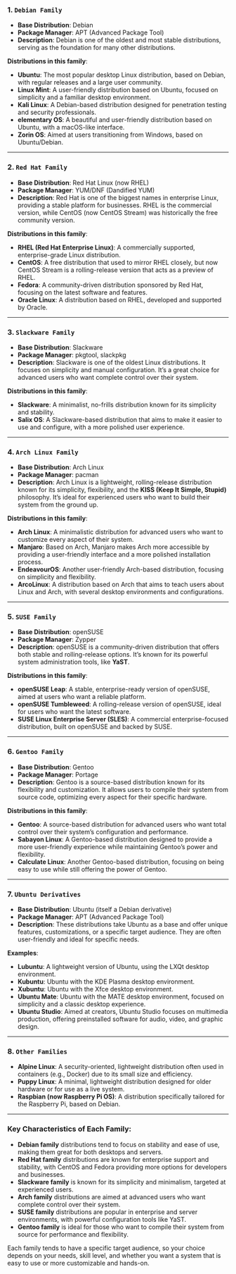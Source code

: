 
### 1. **`Debian Family`**

- **Base Distribution**: Debian
- **Package Manager**: APT (Advanced Package Tool)
- **Description**: Debian is one of the oldest and most stable distributions, serving as the foundation for many other distributions.

**Distributions in this family**:

- **Ubuntu**: The most popular desktop Linux distribution, based on Debian, with regular releases and a large user community.
- **Linux Mint**: A user-friendly distribution based on Ubuntu, focused on simplicity and a familiar desktop environment.
- **Kali Linux**: A Debian-based distribution designed for penetration testing and security professionals.
- **elementary OS**: A beautiful and user-friendly distribution based on Ubuntu, with a macOS-like interface.
- **Zorin OS**: Aimed at users transitioning from Windows, based on Ubuntu/Debian.

---

### 2. **`Red Hat Family`**

- **Base Distribution**: Red Hat Linux (now RHEL)
- **Package Manager**: YUM/DNF (Dandified YUM)
- **Description**: Red Hat is one of the biggest names in enterprise Linux, providing a stable platform for businesses. RHEL is the commercial version, while CentOS (now CentOS Stream) was historically the free community version.

**Distributions in this family**:

- **RHEL (Red Hat Enterprise Linux)**: A commercially supported, enterprise-grade Linux distribution.
- **CentOS**: A free distribution that used to mirror RHEL closely, but now CentOS Stream is a rolling-release version that acts as a preview of RHEL.
- **Fedora**: A community-driven distribution sponsored by Red Hat, focusing on the latest software and features.
- **Oracle Linux**: A distribution based on RHEL, developed and supported by Oracle.

---

### 3. **`Slackware Family`**

- **Base Distribution**: Slackware
- **Package Manager**: pkgtool, slackpkg
- **Description**: Slackware is one of the oldest Linux distributions. It focuses on simplicity and manual configuration. It’s a great choice for advanced users who want complete control over their system.

**Distributions in this family**:

- **Slackware**: A minimalist, no-frills distribution known for its simplicity and stability.
- **Salix OS**: A Slackware-based distribution that aims to make it easier to use and configure, with a more polished user experience.

---

### 4. **`Arch Linux Family`**

- **Base Distribution**: Arch Linux
- **Package Manager**: pacman
- **Description**: Arch Linux is a lightweight, rolling-release distribution known for its simplicity, flexibility, and the **KISS (Keep It Simple, Stupid)** philosophy. It’s ideal for experienced users who want to build their system from the ground up.

**Distributions in this family**:

- **Arch Linux**: A minimalistic distribution for advanced users who want to customize every aspect of their system.
- **Manjaro**: Based on Arch, Manjaro makes Arch more accessible by providing a user-friendly interface and a more polished installation process.
- **EndeavourOS**: Another user-friendly Arch-based distribution, focusing on simplicity and flexibility.
- **ArcoLinux**: A distribution based on Arch that aims to teach users about Linux and Arch, with several desktop environments and configurations.

---

### 5. **`SUSE Family`**

- **Base Distribution**: openSUSE
- **Package Manager**: Zypper
- **Description**: openSUSE is a community-driven distribution that offers both stable and rolling-release options. It’s known for its powerful system administration tools, like **YaST**.

**Distributions in this family**:

- **openSUSE Leap**: A stable, enterprise-ready version of openSUSE, aimed at users who want a reliable platform.
- **openSUSE Tumbleweed**: A rolling-release version of openSUSE, ideal for users who want the latest software.
- **SUSE Linux Enterprise Server (SLES)**: A commercial enterprise-focused distribution, built on openSUSE and backed by SUSE.

---

### 6. **`Gentoo Family`**

- **Base Distribution**: Gentoo
- **Package Manager**: Portage
- **Description**: Gentoo is a source-based distribution known for its flexibility and customization. It allows users to compile their system from source code, optimizing every aspect for their specific hardware.

**Distributions in this family**:

- **Gentoo**: A source-based distribution for advanced users who want total control over their system’s configuration and performance.
- **Sabayon Linux**: A Gentoo-based distribution designed to provide a more user-friendly experience while maintaining Gentoo’s power and flexibility.
- **Calculate Linux**: Another Gentoo-based distribution, focusing on being easy to use while still offering the power of Gentoo.

---

### 7. **`Ubuntu Derivatives`**

- **Base Distribution**: Ubuntu (itself a Debian derivative)
- **Package Manager**: APT (Advanced Package Tool)
- **Description**: These distributions take Ubuntu as a base and offer unique features, customizations, or a specific target audience. They are often user-friendly and ideal for specific needs.

**Examples**:

- **Lubuntu**: A lightweight version of Ubuntu, using the LXQt desktop environment.
- **Kubuntu**: Ubuntu with the KDE Plasma desktop environment.
- **Xubuntu**: Ubuntu with the Xfce desktop environment.
- **Ubuntu Mate**: Ubuntu with the MATE desktop environment, focused on simplicity and a classic desktop experience.
- **Ubuntu Studio**: Aimed at creators, Ubuntu Studio focuses on multimedia production, offering preinstalled software for audio, video, and graphic design.

---

### 8. **`Other Families`**

- **Alpine Linux**: A security-oriented, lightweight distribution often used in containers (e.g., Docker) due to its small size and efficiency.
- **Puppy Linux**: A minimal, lightweight distribution designed for older hardware or for use as a live system.
- **Raspbian (now Raspberry Pi OS)**: A distribution specifically tailored for the Raspberry Pi, based on Debian.

---

### Key Characteristics of Each Family:

- **Debian family** distributions tend to focus on stability and ease of use, making them great for both desktops and servers.
- **Red Hat family** distributions are known for enterprise support and stability, with CentOS and Fedora providing more options for developers and businesses.
- **Slackware family** is known for its simplicity and minimalism, targeted at experienced users.
- **Arch family** distributions are aimed at advanced users who want complete control over their system.
- **SUSE family** distributions are popular in enterprise and server environments, with powerful configuration tools like YaST.
- **Gentoo family** is ideal for those who want to compile their system from source for performance and flexibility.

Each family tends to have a specific target audience, so your choice depends on your needs, skill level, and whether you want a system that is easy to use or more customizable and hands-on.
